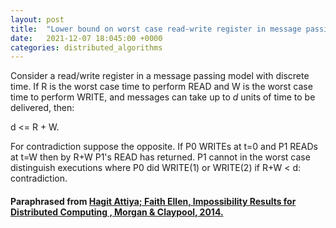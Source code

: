 ```yaml
---
layout: post
title:  "Lower bound on worst case read-write register in message passing system"
date:   2021-12-07 18:045:00 +0000
categories: distributed_algorithms
---
```


Consider a read/write register in a message passing model with discrete time. If R is the worst case time to perform READ and W is the worst case time to perform WRITE, and messages can take up to _d_ units of time to be delivered, then:

d <= R + W.

For contradiction suppose the opposite. If P0 WRITEs at t=0 and P1 READs at t=W then by R+W P1's READ has returned. P1 cannot in the worst case distinguish executions where P0 did WRITE(1) or WRITE(2) if R+W < d: contradiction.


#### Paraphrased from [Hagit Attiya; Faith Ellen, Impossibility Results for Distributed Computing , Morgan & Claypool, 2014.](https://ieeexplore.ieee.org/document/6855592/)